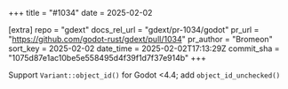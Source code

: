 +++
title = "#1034"
date = 2025-02-02

[extra]
repo = "gdext"
docs_rel_url = "gdext/pr-1034/godot"
pr_url = "https://github.com/godot-rust/gdext/pull/1034"
pr_author = "Bromeon"
sort_key = 2025-02-02
date_time = 2025-02-02T17:13:29Z
commit_sha = "1075d87e1ac10be5e558495d4f39f1d7f37e914b"
+++

Support `Variant::object_id()` for Godot <4.4; add `object_id_unchecked()`
